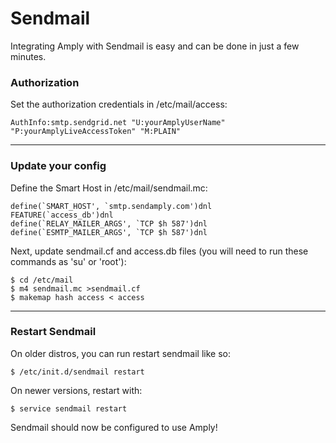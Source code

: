 # Sendmail

Integrating Amply with Sendmail is easy and can be done in just a few minutes.


### Authorization

Set the authorization credentials in /etc/mail/access:

```
AuthInfo:smtp.sendgrid.net "U:yourAmplyUserName" "P:yourAmplyLiveAccessToken" "M:PLAIN"
```

****

### Update your config

Define the Smart Host in /etc/mail/sendmail.mc:

```
define(`SMART_HOST', `smtp.sendamply.com')dnl
FEATURE(`access_db')dnl
define(`RELAY_MAILER_ARGS', `TCP $h 587')dnl
define(`ESMTP_MAILER_ARGS', `TCP $h 587')dnl
```

Next, update sendmail.cf and access.db files (you will need to run these commands as 'su' or 'root'):

```
$ cd /etc/mail
$ m4 sendmail.mc >sendmail.cf
$ makemap hash access < access
```

****

### Restart Sendmail

On older distros, you can run restart sendmail like so:

```
$ /etc/init.d/sendmail restart
```

On newer versions, restart with:

```
$ service sendmail restart
```

Sendmail should now be configured to use Amply!



